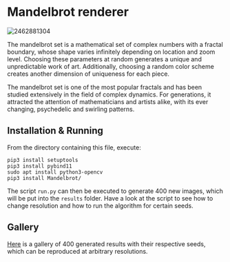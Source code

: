 # Mandelbrot renderer
![2462881304](./results/2462881304.jpg)

The mandelbrot set is a mathematical set of complex numbers with a fractal boundary, whose shape varies infinitely depending on location and zoom level. Choosing these parameters at random generates a unique and unpredictable work of art. Additionally, choosing a random color scheme creates another dimension of uniqueness for each piece.

The mandelbrot set is one of the most popular fractals and has been studied extensively in the field of complex dynamics. For generations, it attracted the attention of mathematicians and artists alike, with its ever changing, psychedelic and swirling patterns.

## Installation & Running
From the directory containing this file, execute:

```
pip3 install setuptools
pip3 install pybind11
sudo apt install python3-opencv
pip3 install Mandelbrot/
```
The script `run.py` can then be executed to generate 400 new images, which will be put into the `results` folder. Have a look at the script to see how to change resolution and how to run the algorithm for certain seeds.

## Gallery

[Here](results/gallery.md) is a gallery of 400 generated results with their respective seeds, which can be reproduced at arbitrary resolutions.

